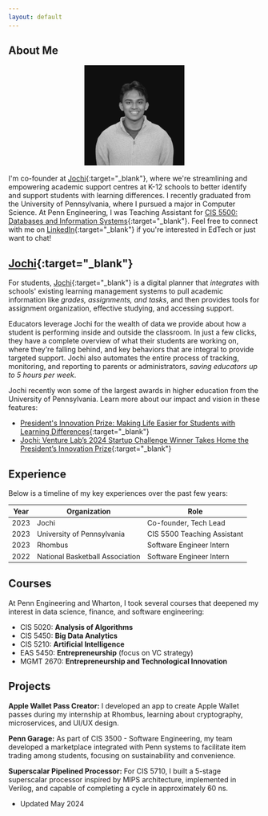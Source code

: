 ```yaml
---
layout: default
---
```


## About Me

<div style="text-align:center;">
    <img src="rahulbw.jpeg" alt="Profile Picture" style="width:200px; height:auto;">
</div>

I'm co-founder at [Jochi](https://www.jochi.info/){:target="_blank"}, where we're streamlining and empowering academic support centres at K-12 schools to better identify and support students with learning differences. I recently graduated from the University of Pennsylvania, where I pursued a major in Computer Science. At Penn Engineering, I was Teaching Assistant for [CIS 5500: Databases and Information Systems](https://online.seas.upenn.edu/courses/cis-550-database-information-systems/){:target="_blank"}. Feel free to connect with me on [LinkedIn](https://www.linkedin.com/in/rahul-nambiar27/){:target="_blank"} if you're interested in EdTech or just want to chat!

## [Jochi](https://www.jochi.info/){:target="_blank"}

For students, [Jochi](https://www.jochi.info/){:target="_blank"} is a digital planner that *integrates* with schools' existing learning management systems to pull academic information like *grades, assignments, and tasks*, and then provides tools for assignment organization, effective studying, and accessing support.

Educators leverage Jochi for the wealth of data we provide about how a student is performing inside and outside the classroom. In just a few clicks, they have a complete overview of what their students are working on, where they're falling behind, and key behaviors that are integral to provide targeted support. Jochi also automates the entire process of tracking, monitoring, and reporting to parents or administrators, *saving educators up to 5 hours per week*.

Jochi recently won some of the largest awards in higher education from the University of Pennsylvania. Learn more about our impact and vision in these features:
- [President's Innovation Prize: Making Life Easier for Students with Learning Differences](https://penntoday.upenn.edu/news/presidents-innovation-prize-making-life-easier-students-learning-differences-jochi){:target="_blank"}
- [Jochi: Venture Lab’s 2024 Startup Challenge Winner Takes Home the President’s Innovation Prize](https://venturelab.upenn.edu/news/jochi-venture-labs-2024-startup-challenge-winner-takes-home-the-presidents-innovation-prize){:target="_blank"}


## Experience

Below is a timeline of my key experiences over the past few years:

| Year | Organization                      | Role                           |
|------|-----------------------------------|--------------------------------|
| 2023 | Jochi                             | Co-founder, Tech Lead          |
| 2023 | University of Pennsylvania        | CIS 5500 Teaching Assistant    |
| 2023 | Rhombus                           | Software Engineer Intern       |
| 2022 | National Basketball Association   | Software Engineer Intern       |

## Courses

At Penn Engineering and Wharton, I took several courses that deepened my interest in data science, finance, and software engineering:

- CIS 5020: **Analysis of Algorithms**
- CIS 5450: **Big Data Analytics**
- CIS 5210: **Artificial Intelligence**
- EAS 5450: **Entrepreneurship** (focus on VC strategy)
- MGMT 2670: **Entrepreneurship and Technological Innovation**

## Projects

**Apple Wallet Pass Creator:** I developed an app to create Apple Wallet passes during my internship at Rhombus, learning about cryptography, microservices, and UI/UX design.

**Penn Garage:** As part of CIS 3500 - Software Engineering, my team developed a marketplace integrated with Penn systems to facilitate item trading among students, focusing on sustainability and convenience.

**Superscalar Pipelined Processor:** For CIS 5710, I built a 5-stage superscalar processor inspired by MIPS architecture, implemented in Verilog, and capable of completing a cycle in approximately 60 ns.

- Updated May 2024


 
